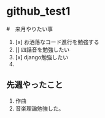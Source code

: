 # github_test1

#　来月やりたい事

1. [x] お洒落なコード進行を勉強する
2. []  四話音を勉強したい
3. [x] django勉強したい
4. 
## 先週やったこと
1. 作曲
2. 音楽理論勉強した。
